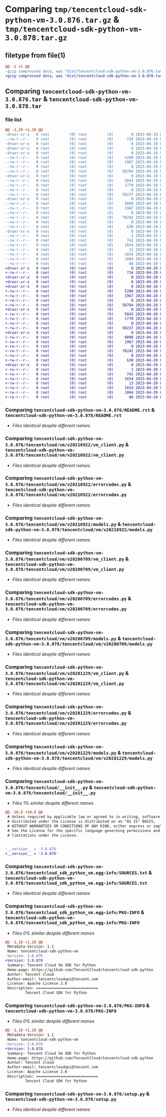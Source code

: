 # Comparing `tmp/tencentcloud-sdk-python-vm-3.0.876.tar.gz` & `tmp/tencentcloud-sdk-python-vm-3.0.878.tar.gz`

## filetype from file(1)

```diff
@@ -1 +1 @@
-gzip compressed data, was "dist/tencentcloud-sdk-python-vm-3.0.876.tar", last modified: Wed Apr 19 00:42:37 2023, max compression
+gzip compressed data, was "dist/tencentcloud-sdk-python-vm-3.0.878.tar", last modified: Thu Apr 20 00:55:36 2023, max compression
```

## Comparing `tencentcloud-sdk-python-vm-3.0.876.tar` & `tencentcloud-sdk-python-vm-3.0.878.tar`

### file list

```diff
@@ -1,29 +1,29 @@
-drwxr-xr-x   0 root         (0) root         (0)        0 2023-04-19 00:42:37.000000 tencentcloud-sdk-python-vm-3.0.876/
--rw-r--r--   0 root         (0) root         (0)      734 2023-04-19 00:42:37.000000 tencentcloud-sdk-python-vm-3.0.876/README.rst
-drwxr-xr-x   0 root         (0) root         (0)        0 2023-04-19 00:42:37.000000 tencentcloud-sdk-python-vm-3.0.876/tencentcloud/
-drwxr-xr-x   0 root         (0) root         (0)        0 2023-04-19 00:42:37.000000 tencentcloud-sdk-python-vm-3.0.876/tencentcloud/vm/
-drwxr-xr-x   0 root         (0) root         (0)        0 2023-04-19 00:42:37.000000 tencentcloud-sdk-python-vm-3.0.876/tencentcloud/vm/v20210922/
--rw-r--r--   0 root         (0) root         (0)     5289 2023-04-19 00:42:37.000000 tencentcloud-sdk-python-vm-3.0.876/tencentcloud/vm/v20210922/vm_client.py
--rw-r--r--   0 root         (0) root         (0)     1967 2023-04-19 00:42:37.000000 tencentcloud-sdk-python-vm-3.0.876/tencentcloud/vm/v20210922/errorcodes.py
--rw-r--r--   0 root         (0) root         (0)        0 2023-04-19 00:42:37.000000 tencentcloud-sdk-python-vm-3.0.876/tencentcloud/vm/v20210922/__init__.py
--rw-r--r--   0 root         (0) root         (0)    58784 2023-04-19 00:42:37.000000 tencentcloud-sdk-python-vm-3.0.876/tencentcloud/vm/v20210922/models.py
-drwxr-xr-x   0 root         (0) root         (0)        0 2023-04-19 00:42:37.000000 tencentcloud-sdk-python-vm-3.0.876/tencentcloud/vm/v20200709/
--rw-r--r--   0 root         (0) root         (0)     5843 2023-04-19 00:42:37.000000 tencentcloud-sdk-python-vm-3.0.876/tencentcloud/vm/v20200709/vm_client.py
--rw-r--r--   0 root         (0) root         (0)     1779 2023-04-19 00:42:37.000000 tencentcloud-sdk-python-vm-3.0.876/tencentcloud/vm/v20200709/errorcodes.py
--rw-r--r--   0 root         (0) root         (0)        0 2023-04-19 00:42:37.000000 tencentcloud-sdk-python-vm-3.0.876/tencentcloud/vm/v20200709/__init__.py
--rw-r--r--   0 root         (0) root         (0)    50237 2023-04-19 00:42:37.000000 tencentcloud-sdk-python-vm-3.0.876/tencentcloud/vm/v20200709/models.py
-drwxr-xr-x   0 root         (0) root         (0)        0 2023-04-19 00:42:37.000000 tencentcloud-sdk-python-vm-3.0.876/tencentcloud/vm/v20201229/
--rw-r--r--   0 root         (0) root         (0)     9098 2023-04-19 00:42:37.000000 tencentcloud-sdk-python-vm-3.0.876/tencentcloud/vm/v20201229/vm_client.py
--rw-r--r--   0 root         (0) root         (0)     1967 2023-04-19 00:42:37.000000 tencentcloud-sdk-python-vm-3.0.876/tencentcloud/vm/v20201229/errorcodes.py
--rw-r--r--   0 root         (0) root         (0)        0 2023-04-19 00:42:37.000000 tencentcloud-sdk-python-vm-3.0.876/tencentcloud/vm/v20201229/__init__.py
--rw-r--r--   0 root         (0) root         (0)    70242 2023-04-19 00:42:37.000000 tencentcloud-sdk-python-vm-3.0.876/tencentcloud/vm/v20201229/models.py
--rw-r--r--   0 root         (0) root         (0)        0 2023-04-19 00:42:37.000000 tencentcloud-sdk-python-vm-3.0.876/tencentcloud/vm/__init__.py
--rw-r--r--   0 root         (0) root         (0)      630 2023-04-19 00:42:37.000000 tencentcloud-sdk-python-vm-3.0.876/tencentcloud/__init__.py
-drwxr-xr-x   0 root         (0) root         (0)        0 2023-04-19 00:42:37.000000 tencentcloud-sdk-python-vm-3.0.876/tencentcloud_sdk_python_vm.egg-info/
--rw-r--r--   0 root         (0) root         (0)        1 2023-04-19 00:42:37.000000 tencentcloud-sdk-python-vm-3.0.876/tencentcloud_sdk_python_vm.egg-info/dependency_links.txt
--rw-r--r--   0 root         (0) root         (0)      741 2023-04-19 00:42:37.000000 tencentcloud-sdk-python-vm-3.0.876/tencentcloud_sdk_python_vm.egg-info/SOURCES.txt
--rw-r--r--   0 root         (0) root         (0)     1654 2023-04-19 00:42:37.000000 tencentcloud-sdk-python-vm-3.0.876/tencentcloud_sdk_python_vm.egg-info/PKG-INFO
--rw-r--r--   0 root         (0) root         (0)       13 2023-04-19 00:42:37.000000 tencentcloud-sdk-python-vm-3.0.876/tencentcloud_sdk_python_vm.egg-info/top_level.txt
--rw-r--r--   0 root         (0) root         (0)     1654 2023-04-19 00:42:37.000000 tencentcloud-sdk-python-vm-3.0.876/PKG-INFO
--rw-r--r--   0 root         (0) root         (0)     1004 2023-04-19 00:42:37.000000 tencentcloud-sdk-python-vm-3.0.876/setup.py
--rw-r--r--   0 root         (0) root         (0)       88 2023-04-19 00:42:37.000000 tencentcloud-sdk-python-vm-3.0.876/setup.cfg
+drwxr-xr-x   0 root         (0) root         (0)        0 2023-04-20 00:55:36.000000 tencentcloud-sdk-python-vm-3.0.878/
+-rw-r--r--   0 root         (0) root         (0)      734 2023-04-20 00:55:36.000000 tencentcloud-sdk-python-vm-3.0.878/README.rst
+drwxr-xr-x   0 root         (0) root         (0)        0 2023-04-20 00:55:36.000000 tencentcloud-sdk-python-vm-3.0.878/tencentcloud/
+drwxr-xr-x   0 root         (0) root         (0)        0 2023-04-20 00:55:36.000000 tencentcloud-sdk-python-vm-3.0.878/tencentcloud/vm/
+drwxr-xr-x   0 root         (0) root         (0)        0 2023-04-20 00:55:36.000000 tencentcloud-sdk-python-vm-3.0.878/tencentcloud/vm/v20210922/
+-rw-r--r--   0 root         (0) root         (0)     5289 2023-04-20 00:55:36.000000 tencentcloud-sdk-python-vm-3.0.878/tencentcloud/vm/v20210922/vm_client.py
+-rw-r--r--   0 root         (0) root         (0)     1967 2023-04-20 00:55:36.000000 tencentcloud-sdk-python-vm-3.0.878/tencentcloud/vm/v20210922/errorcodes.py
+-rw-r--r--   0 root         (0) root         (0)        0 2023-04-20 00:55:36.000000 tencentcloud-sdk-python-vm-3.0.878/tencentcloud/vm/v20210922/__init__.py
+-rw-r--r--   0 root         (0) root         (0)    58784 2023-04-20 00:55:36.000000 tencentcloud-sdk-python-vm-3.0.878/tencentcloud/vm/v20210922/models.py
+drwxr-xr-x   0 root         (0) root         (0)        0 2023-04-20 00:55:36.000000 tencentcloud-sdk-python-vm-3.0.878/tencentcloud/vm/v20200709/
+-rw-r--r--   0 root         (0) root         (0)     5843 2023-04-20 00:55:36.000000 tencentcloud-sdk-python-vm-3.0.878/tencentcloud/vm/v20200709/vm_client.py
+-rw-r--r--   0 root         (0) root         (0)     1779 2023-04-20 00:55:36.000000 tencentcloud-sdk-python-vm-3.0.878/tencentcloud/vm/v20200709/errorcodes.py
+-rw-r--r--   0 root         (0) root         (0)        0 2023-04-20 00:55:36.000000 tencentcloud-sdk-python-vm-3.0.878/tencentcloud/vm/v20200709/__init__.py
+-rw-r--r--   0 root         (0) root         (0)    50237 2023-04-20 00:55:36.000000 tencentcloud-sdk-python-vm-3.0.878/tencentcloud/vm/v20200709/models.py
+drwxr-xr-x   0 root         (0) root         (0)        0 2023-04-20 00:55:36.000000 tencentcloud-sdk-python-vm-3.0.878/tencentcloud/vm/v20201229/
+-rw-r--r--   0 root         (0) root         (0)     9098 2023-04-20 00:55:36.000000 tencentcloud-sdk-python-vm-3.0.878/tencentcloud/vm/v20201229/vm_client.py
+-rw-r--r--   0 root         (0) root         (0)     1967 2023-04-20 00:55:36.000000 tencentcloud-sdk-python-vm-3.0.878/tencentcloud/vm/v20201229/errorcodes.py
+-rw-r--r--   0 root         (0) root         (0)        0 2023-04-20 00:55:36.000000 tencentcloud-sdk-python-vm-3.0.878/tencentcloud/vm/v20201229/__init__.py
+-rw-r--r--   0 root         (0) root         (0)    70242 2023-04-20 00:55:36.000000 tencentcloud-sdk-python-vm-3.0.878/tencentcloud/vm/v20201229/models.py
+-rw-r--r--   0 root         (0) root         (0)        0 2023-04-20 00:55:36.000000 tencentcloud-sdk-python-vm-3.0.878/tencentcloud/vm/__init__.py
+-rw-r--r--   0 root         (0) root         (0)      630 2023-04-20 00:55:36.000000 tencentcloud-sdk-python-vm-3.0.878/tencentcloud/__init__.py
+drwxr-xr-x   0 root         (0) root         (0)        0 2023-04-20 00:55:36.000000 tencentcloud-sdk-python-vm-3.0.878/tencentcloud_sdk_python_vm.egg-info/
+-rw-r--r--   0 root         (0) root         (0)        1 2023-04-20 00:55:36.000000 tencentcloud-sdk-python-vm-3.0.878/tencentcloud_sdk_python_vm.egg-info/dependency_links.txt
+-rw-r--r--   0 root         (0) root         (0)      741 2023-04-20 00:55:36.000000 tencentcloud-sdk-python-vm-3.0.878/tencentcloud_sdk_python_vm.egg-info/SOURCES.txt
+-rw-r--r--   0 root         (0) root         (0)     1654 2023-04-20 00:55:36.000000 tencentcloud-sdk-python-vm-3.0.878/tencentcloud_sdk_python_vm.egg-info/PKG-INFO
+-rw-r--r--   0 root         (0) root         (0)       13 2023-04-20 00:55:36.000000 tencentcloud-sdk-python-vm-3.0.878/tencentcloud_sdk_python_vm.egg-info/top_level.txt
+-rw-r--r--   0 root         (0) root         (0)     1654 2023-04-20 00:55:36.000000 tencentcloud-sdk-python-vm-3.0.878/PKG-INFO
+-rw-r--r--   0 root         (0) root         (0)     1004 2023-04-20 00:55:36.000000 tencentcloud-sdk-python-vm-3.0.878/setup.py
+-rw-r--r--   0 root         (0) root         (0)       88 2023-04-20 00:55:36.000000 tencentcloud-sdk-python-vm-3.0.878/setup.cfg
```

### Comparing `tencentcloud-sdk-python-vm-3.0.876/README.rst` & `tencentcloud-sdk-python-vm-3.0.878/README.rst`

 * *Files identical despite different names*

### Comparing `tencentcloud-sdk-python-vm-3.0.876/tencentcloud/vm/v20210922/vm_client.py` & `tencentcloud-sdk-python-vm-3.0.878/tencentcloud/vm/v20210922/vm_client.py`

 * *Files identical despite different names*

### Comparing `tencentcloud-sdk-python-vm-3.0.876/tencentcloud/vm/v20210922/errorcodes.py` & `tencentcloud-sdk-python-vm-3.0.878/tencentcloud/vm/v20210922/errorcodes.py`

 * *Files identical despite different names*

### Comparing `tencentcloud-sdk-python-vm-3.0.876/tencentcloud/vm/v20210922/models.py` & `tencentcloud-sdk-python-vm-3.0.878/tencentcloud/vm/v20210922/models.py`

 * *Files identical despite different names*

### Comparing `tencentcloud-sdk-python-vm-3.0.876/tencentcloud/vm/v20200709/vm_client.py` & `tencentcloud-sdk-python-vm-3.0.878/tencentcloud/vm/v20200709/vm_client.py`

 * *Files identical despite different names*

### Comparing `tencentcloud-sdk-python-vm-3.0.876/tencentcloud/vm/v20200709/errorcodes.py` & `tencentcloud-sdk-python-vm-3.0.878/tencentcloud/vm/v20200709/errorcodes.py`

 * *Files identical despite different names*

### Comparing `tencentcloud-sdk-python-vm-3.0.876/tencentcloud/vm/v20200709/models.py` & `tencentcloud-sdk-python-vm-3.0.878/tencentcloud/vm/v20200709/models.py`

 * *Files identical despite different names*

### Comparing `tencentcloud-sdk-python-vm-3.0.876/tencentcloud/vm/v20201229/vm_client.py` & `tencentcloud-sdk-python-vm-3.0.878/tencentcloud/vm/v20201229/vm_client.py`

 * *Files identical despite different names*

### Comparing `tencentcloud-sdk-python-vm-3.0.876/tencentcloud/vm/v20201229/errorcodes.py` & `tencentcloud-sdk-python-vm-3.0.878/tencentcloud/vm/v20201229/errorcodes.py`

 * *Files identical despite different names*

### Comparing `tencentcloud-sdk-python-vm-3.0.876/tencentcloud/vm/v20201229/models.py` & `tencentcloud-sdk-python-vm-3.0.878/tencentcloud/vm/v20201229/models.py`

 * *Files identical despite different names*

### Comparing `tencentcloud-sdk-python-vm-3.0.876/tencentcloud/__init__.py` & `tencentcloud-sdk-python-vm-3.0.878/tencentcloud/__init__.py`

 * *Files 1% similar despite different names*

```diff
@@ -10,8 +10,8 @@
 # Unless required by applicable law or agreed to in writing, software
 # distributed under the License is distributed on an "AS IS" BASIS,
 # WITHOUT WARRANTIES OR CONDITIONS OF ANY KIND, either express or implied.
 # See the License for the specific language governing permissions and
 # limitations under the License.
 
 
-__version__ = '3.0.876'
+__version__ = '3.0.878'
```

### Comparing `tencentcloud-sdk-python-vm-3.0.876/tencentcloud_sdk_python_vm.egg-info/SOURCES.txt` & `tencentcloud-sdk-python-vm-3.0.878/tencentcloud_sdk_python_vm.egg-info/SOURCES.txt`

 * *Files identical despite different names*

### Comparing `tencentcloud-sdk-python-vm-3.0.876/tencentcloud_sdk_python_vm.egg-info/PKG-INFO` & `tencentcloud-sdk-python-vm-3.0.878/tencentcloud_sdk_python_vm.egg-info/PKG-INFO`

 * *Files 0% similar despite different names*

```diff
@@ -1,10 +1,10 @@
 Metadata-Version: 1.1
 Name: tencentcloud-sdk-python-vm
-Version: 3.0.876
+Version: 3.0.878
 Summary: Tencent Cloud Vm SDK for Python
 Home-page: https://github.com/TencentCloud/tencentcloud-sdk-python
 Author: Tencent Cloud
 Author-email: tencentcloudapi@tencent.com
 License: Apache License 2.0
 Description: ============================
         Tencent Cloud SDK for Python
```

### Comparing `tencentcloud-sdk-python-vm-3.0.876/PKG-INFO` & `tencentcloud-sdk-python-vm-3.0.878/PKG-INFO`

 * *Files 0% similar despite different names*

```diff
@@ -1,10 +1,10 @@
 Metadata-Version: 1.1
 Name: tencentcloud-sdk-python-vm
-Version: 3.0.876
+Version: 3.0.878
 Summary: Tencent Cloud Vm SDK for Python
 Home-page: https://github.com/TencentCloud/tencentcloud-sdk-python
 Author: Tencent Cloud
 Author-email: tencentcloudapi@tencent.com
 License: Apache License 2.0
 Description: ============================
         Tencent Cloud SDK for Python
```

### Comparing `tencentcloud-sdk-python-vm-3.0.876/setup.py` & `tencentcloud-sdk-python-vm-3.0.878/setup.py`

 * *Files identical despite different names*

